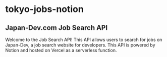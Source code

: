 # tokyo-jobs-notion

## Japan-Dev.com Job Search API

Welcome to the Job Search API! This API allows users to search for jobs on Japan-Dev, a job search website for developers. This API is powered by Notion and hosted on Vercel as a serverless function.



